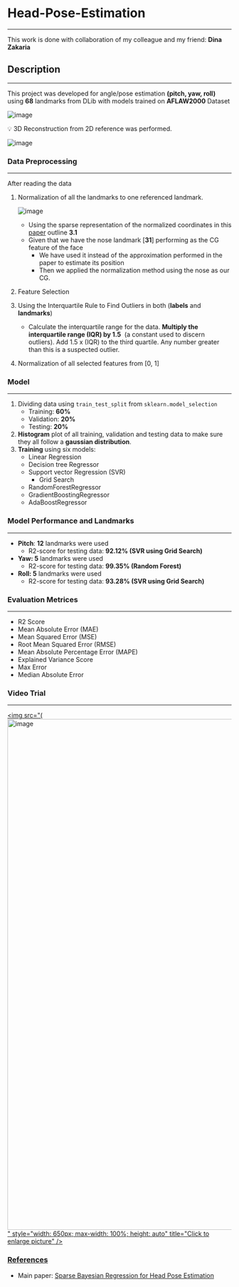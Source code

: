 # Head-Pose-Estimation
---
This work is done with collaboration of my colleague and my friend: **Dina Zakaria**

## Description

---

This project was developed for angle/pose estimation **(pitch, yaw, roll)** using **68** landmarks from DLib with models trained on **AFLAW2000** Dataset

![image](https://user-images.githubusercontent.com/71623159/174402203-15a79be9-1798-4c44-b120-0d5b1a0e8bc2.png)

<aside>
💡 3D Reconstruction from 2D reference was performed.

</aside>

![image](https://user-images.githubusercontent.com/71623159/174402079-74ef8b40-383f-4ca0-ae81-b0110c45fdc3.png)

### Data Preprocessing
---

After reading the data 

1. Normalization of all the landmarks to one referenced landmark.
    
    ![image](https://user-images.githubusercontent.com/71623159/174402116-af16e34c-1867-413e-9024-0d84b4cd660a.png)
    
    - Using the sparse representation of the normalized coordinates in this [paper](https://github.com/Abdelrhman-Amr-98/Head-Pose-Estimation/blob/main/Sources%20and%20References/%5B1%5D%20Sparse_Bayesian_Regression_for_Head_Pose_Estimation.pdf) outline **3.1**
    - Given that we have the nose landmark [**31**] performing as the CG feature of the face
        - We have used it instead of the approximation performed in the paper to estimate its position
        - Then we applied the normalization method using the nose as our CG.
2. Feature Selection
3. Using the Interquartile Rule to Find Outliers in both (**labels** and **landmarks**)
    - Calculate the interquartile range for the data. **Multiply the interquartile range (IQR) by 1.5**
     (a constant used to discern outliers). Add 1.5 x (IQR) to the third quartile. Any number greater than this is a suspected outlier.
4. Normalization of all selected features from [0, 1]

### Model 
---

1. Dividing data using `train_test_split` from `sklearn.model_selection`
    - Training: **60%**
    - Validation: **20%**
    - Testing: **20%**
2. **Histogram** plot of all training, validation and testing data to make sure they all follow a **gaussian distribution**.
3. **Training** using six models:
    - Linear Regression
    - Decision tree Regressor
    - Support vector Regression (SVR)
        - Grid Search
    - RandomForestRegressor
    - GradientBoostingRegressor
    - AdaBoostRegressor

### Model Performance and **Landmarks**
---

- **Pitch**: **12** landmarks were used
    - R2-score for testing data: **92.12% (SVR using Grid Search)**
- **Yaw: 5** landmarks were used
    - R2-score for testing data: **99.35% (Random Forest)**
- **Roll: 5** landmarks were used
    - R2-score for testing data: **93.28% (SVR using Grid Search)**

### Evaluation Metrices
---

- R2 Score
- Mean Absolute Error (MAE)
- Mean Squared Error (MSE)
- Root Mean Squared Error (RMSE)
- Mean Absolute Percentage Error (MAPE)
- Explained Variance Score
- Max Error
- Median Absolute Error

### Video Trial
---
<a href="https://drive.google.com/file/d/1--1clYecOA_G6BgAU73B839oS9DkdIty/view?usp=sharing"><img src="(<img width="1147" alt="image" src="https://user-images.githubusercontent.com/71623159/174401941-6b282df8-4de3-49e9-8333-2f7fc1b2b933.png">" style="width: 650px; max-width: 100%; height: auto" title="Click to enlarge picture" /></a>


### [References](https://github.com/Abdelrhman-Amr-98/Head-Pose-Estimation/tree/main/Sources%20and%20References)

- Main paper:  [Sparse Bayesian Regression for Head Pose Estimation](https://github.com/Abdelrhman-Amr-98/Head-Pose-Estimation/blob/main/Sources%20and%20References/%5B1%5D%20Sparse_Bayesian_Regression_for_Head_Pose_Estimation.pdf)
